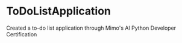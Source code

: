 # ToDoListApplication
Created a to-do list application through Mimo's AI Python Developer Certification
